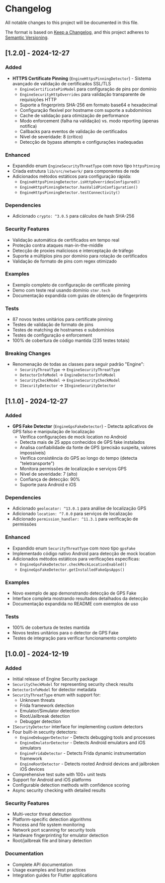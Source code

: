 # Changelog

All notable changes to this project will be documented in this file.

The format is based on [Keep a Changelog](https://keepachangelog.com/en/1.0.0/),
and this project adheres to [Semantic Versioning](https://semver.org/spec/v2.0.0.html).

## [1.2.0] - 2024-12-27

### Added
- **HTTPS Certificate Pinning** (`EngineHttpsPinningDetector`) - Sistema avançado de validação de certificados SSL/TLS
  - `EngineCertificatePinModel` para configuração de pins por domínio
  - `EngineSecurityHttpOverrides` para validação transparente de requisições HTTP
  - Suporte a fingerprints SHA-256 em formato base64 e hexadecimal
  - Configuração flexível por hostname com suporte a subdomínios
  - Cache de validação para otimização de performance
  - Modo enforcement (falha na validação) vs. modo reporting (apenas notifica)
  - Callbacks para eventos de validação de certificados
  - Nível de severidade: 8 (crítico)
  - Detecção de bypass attempts e configurações inadequadas

### Enhanced
- Expandido enum `EngineSecurityThreatType` com novo tipo `httpsPinning`
- Criada estrutura `lib/src/network/` para componentes de rede
- Adicionados métodos estáticos para configuração rápida:
  - `EngineHttpsPinningDetector.isHttpOverridesConfigured()`
  - `EngineHttpsPinningDetector.hasValidPinConfiguration()`
  - `EngineHttpsPinningDetector.testConnectivity()`

### Dependencies
- Adicionado `crypto: ^3.0.5` para cálculos de hash SHA-256

### Security Features
- Validação automática de certificados em tempo real
- Proteção contra ataques man-in-the-middle
- Detecção de proxies maliciosos e interceptação de tráfego
- Suporte a múltiplos pins por domínio para rotação de certificados
- Validação de formato de pins com regex otimizado

### Examples
- Exemplo completo de configuração de certificate pinning
- Demo com teste real usando domínio `stmr.tech`
- Documentação expandida com guias de obtenção de fingerprints

### Tests
- 87 novos testes unitários para certificate pinning
- Testes de validação de formato de pins
- Testes de matching de hostnames e subdomínios
- Testes de configuração e enforcement
- 100% de cobertura de código mantida (235 testes totais)

### Breaking Changes
- Renomenação de todas as classes para seguir padrão "Engine":
  - `SecurityThreatType` → `EngineSecurityThreatType`
  - `DetectorInfoModel` → `EngineDetectorInfoModel`
  - `SecurityCheckModel` → `EngineSecurityCheckModel`
  - `ISecurityDetector` → `IEngineSecurityDetector`

## [1.1.0] - 2024-12-27

### Added
- **GPS Fake Detector** (`EngineGpsFakeDetector`) - Detecta aplicativos de GPS falso e manipulação de localização
  - Verifica configurações de mock location no Android
  - Detecta mais de 25 apps conhecidos de GPS fake instalados
  - Analisa confiabilidade da fonte de GPS (precisão suspeita, valores impossíveis)
  - Verifica consistência do GPS ao longo do tempo (detecta "teletransporte")
  - Monitora permissões de localização e serviços GPS
  - Nível de severidade: 7 (alto)
  - Confiança de detecção: 90%
  - Suporte para Android e iOS

### Dependencies
- Adicionado `geolocator: ^13.0.1` para análise de localização GPS
- Adicionado `location: ^7.0.0` para serviços de localização
- Adicionado `permission_handler: ^11.3.1` para verificação de permissões

### Enhanced
- Expandido enum `SecurityThreatType` com novo tipo `gpsFake`
- Implementado código nativo Android para detecção de mock location
- Adicionados métodos estáticos para verificações específicas:
  - `EngineGpsFakeDetector.checkMockLocationEnabled()`
  - `EngineGpsFakeDetector.getInstalledFakeGpsApps()`

### Examples
- Novo exemplo de app demonstrando detecção de GPS Fake
- Interface completa mostrando resultados detalhados da detecção
- Documentação expandida no README com exemplos de uso

### Tests
- 100% de cobertura de testes mantida
- Novos testes unitários para o detector de GPS Fake
- Testes de integração para verificar funcionamento completo

## [1.0.0] - 2024-12-19

### Added
- Initial release of Engine Security package
- `SecurityCheckModel` for representing security check results
- `DetectorInfoModel` for detector metadata
- `SecurityThreatType` enum with support for:
  - Unknown threats
  - Frida framework detection
  - Emulator/Simulator detection
  - Root/Jailbreak detection
  - Debugger detection
- `ISecurityDetector` interface for implementing custom detectors
- Four built-in security detectors:
  - `EngineDebuggerDetector` - Detects debugging tools and processes
  - `EngineEmulatorDetector` - Detects Android emulators and iOS simulators
  - `EngineFridaDetector` - Detects Frida dynamic instrumentation framework
  - `EngineRootDetector` - Detects rooted Android devices and jailbroken iOS devices
- Comprehensive test suite with 100+ unit tests
- Support for Android and iOS platforms
- Configurable detection methods with confidence scoring
- Async security checking with detailed results

### Security Features
- Multi-vector threat detection
- Platform-specific detection algorithms
- Process and file system monitoring
- Network port scanning for security tools
- Hardware fingerprinting for emulator detection
- Root/jailbreak file and binary detection

### Documentation
- Complete API documentation
- Usage examples and best practices
- Integration guides for Flutter applications 